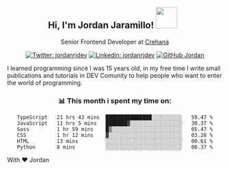<div align="center">
<h2 style="margin-right:10px;">Hi, I'm Jordan Jaramillo! <img src="https://media.giphy.com/media/Wj7lNjMNDxSmc/source.gif" width="50" > </h2>

<p>Senior Frontend Developer at <a href="https://www.crehana.com/">Crehana</a></p>

[![Twitter: jordanrjdev](https://img.shields.io/twitter/follow/jordanrjdev?style=social)](https://twitter.com/jordanrjdev)
[![Linkedin: jordanrjdev](https://img.shields.io/badge/-jordanrjdev-blue?style=flat-square&logo=Linkedin&logoColor=white&link=https://www.linkedin.com/in/jordanrjdev/)](https://www.linkedin.com/in/jordanrjdev/)
[![GitHub Jordan](https://img.shields.io/github/followers/jnadroj?label=follow&style=social)](https://github.com/jnadroj)

</div>
I learned programming since I was 15 years old, in my free time I write small publications and tutorials in DEV Comunity to help people who want to enter the world of programming.

<div align="center">

### 📊 **This month i spent my time on:**

<!--START_SECTION:waka-->

```text
TypeScript   21 hrs 43 mins  ███████████████░░░░░░░░░░   59.47 %
JavaScript   11 hrs 5 mins   ███████▓░░░░░░░░░░░░░░░░░   30.37 %
Sass         1 hr 59 mins    █▒░░░░░░░░░░░░░░░░░░░░░░░   05.47 %
CSS          1 hr 12 mins    ▓░░░░░░░░░░░░░░░░░░░░░░░░   03.28 %
HTML         13 mins         ░░░░░░░░░░░░░░░░░░░░░░░░░   00.61 %
Python       8 mins          ░░░░░░░░░░░░░░░░░░░░░░░░░   00.37 %
```

<!--END_SECTION:waka-->

</div>

With ❤️ Jordan
